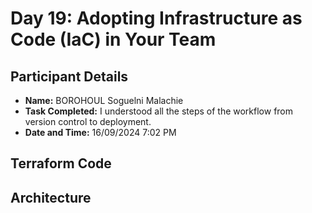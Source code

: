 # Day 19: Adopting Infrastructure as Code (IaC) in Your Team

## Participant Details

- **Name:** BOROHOUL Soguelni Malachie
- **Task Completed:** I understood all the steps of the workflow from version control to deployment.
- **Date and Time:** 16/09/2024 7:02 PM 

## Terraform Code 

## Architecture 
[]()

